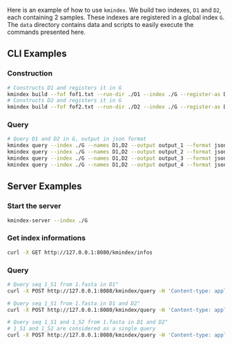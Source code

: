 Here is an example of how to use `kmindex`. We build two indexes, `D1` and `D2`, each containing 2 samples. These indexes are registered in a global index `G`. The `data` directory contains data and scripts to easily execute the commands presented here.

## CLI Examples

### Construction

```bash
# Constructs D1 and registers it in G
kmindex build --fof fof1.txt --run-dir ./D1 --index ./G --register-as D1 --hard-min 1 --kmer-size 25 --bloom-size 1000000
# Constructs D2 and registers it in G
kmindex build --fof fof2.txt --run-dir ./D2 --index ./G --register-as D2 --hard-min 1 --kmer-size 25 --bloom-size 1000000
```

### Query

```bash
# Query D1 and D2 in G, output in json format
kmindex query --index ./G --names D1,D2 --output output_1 --format json --fastx 1.fasta
kmindex query --index ./G --names D1,D2 --output output_2 --format json --fastx 2.fasta
kmindex query --index ./G --names D1,D2 --output output_3 --format json --fastx 3.fasta
kmindex query --index ./G --names D1,D2 --output output_4 --format json --fastx 4.fasta
```

## Server Examples

### Start the server

```bash
kmindex-server --index ./G
```

### Get index informations
```bash
curl -X GET http://127.0.0.1:8080/kmindex/infos
```

### Query

```bash
# Query seq 1_S1 from 1.fasta in D1"
curl -X POST http://127.0.0.1:8080/kmindex/query -H 'Content-type: application/json' -d @./query_1S1_in_index_D1.json

# Query seq 1_S1 from 1.fasta in D1 and D2"
curl -X POST http://127.0.0.1:8080/kmindex/query -H 'Content-type: application/json' -d @./query_1S1_in_index_D1_D2.json

# Query seq 1_S1 and 1_S2 from 1.fasta in D1 and D2"
# 1_S1 and 1_S2 are considered as a single query
curl -X POST http://127.0.0.1:8080/kmindex/query -H 'Content-type: application/json' -d @./query_1S1_1S2_in_index_D1_D2.json
```
